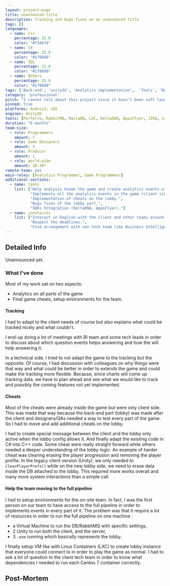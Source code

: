 ```yaml
---
layout: project-page
title: unannonced-title
description: Tracking and bugs fixes on an unannonced title
tags: []
languages:
  - name: C++
    percentage: 25.0
    color: "#f34b7d"
  - name: C#
    percentage: 25.0
    color: "#178600"
  - name: SQL
    percentage: 25.0
    color: "#178600"
  - name: Others
    percentage: 25.0
    color: "#178600"
tags: ['Back-end', 'unity3d', 'Analytics implementation',  'Tools', 'Bugs fixes']
category: 'professional'
pitch: "I cannot talk about this project since it hasn't been soft launch yet.. Worked during 6 months on an unannounced title."
pinned: true
platforms: Android, iOS
engines: Unity3D
tools: [Perforce, RabbitMQ, MariaDB, LXC, DeltaDNA, AppsFlyer, JIRA, Confluence]
duration: "6 months"
team-size:
  - role: Programmers
    amount: 7
  - role: Game Designers
    amount: 3
  - role: Producer
    amount: 1
  - role: world-wide
    amount: 10-20*
remote-team: yes
main-roles: [Analytics Programmer, Game Programmeur]
additional-sections:
  - name: tasks
    list: ["Help analysis known the game and create analytics events with them.",
           "Implements all the analytics events in the game (client side, server side, lobby side).",
           "Implementation of cheats on the lobby.",
           "Bugs fixes of the lobby part.",
           "SDKs Integration (DeltaDNA, AppsFlyer)."]
  - name: constaints
    list: ["Interact in English with the client and other teams around the world.",
           "Respect the deadlines.",
           "Find arrangement with non tech team like Business Intelligent (BI), etc."]
---
```

<!---
Gregoire Boiron <gregoire.boiron@gmail.com>
Copyright (c) 2018-2019 Gregoire Boiron  All Rights Reserved.
--->

Detailed Info
--------------------
Unannounced yet.

### What I've done
Most of my work sat on two aspects:
- Analytics on all parts of the game
- Final game cheats, setup environments for the team.

#### Tracking
I had to adapt to the client needs of course but also explains what could be tracked nicely and what couldn't.  

I end-up doing a lot of meetings with BI team and some tech leads in order to discuss about which question events helps answering and how the will help answering it.  

In a technical side, I tried to not adapt the game to the tracking but the opposite. 
Of course, I had discussion with colleagues on why things were that way and what could be better in order to extends the game and could make the tracking more flexible.
Because, since charts will come up tracking data, we have to plan ahead and see what we would like to track and possibly the coming features not yet implemented.

#### Cheats
Most of the cheats were already inside the game but were only client side. 
This was made that way because the back-end part (lobby) was made after the client and designers/QAs needed a way to test every part of the game.
So I had to move and add additional cheats on the lobby.  

I had to create special message between the client and the lobby only active when the lobby config allows it.
And finally adapt the existing code in C# into C++ code. 
Some cheat were really straight forward while others needed a deeper understanding of the lobby logic.
An example of harder cheat was clearing erasing the player progression and removing the player profile.
In the legacy client version (Unity), we only needed to `ClearPlayerPrefs()` while on the new lobby side, we need to erase data inside the DB attached to the lobby. 
This required more works overall and many more system interactions than a simple call.

#### Help the team moving to the full pipeline
I had to setup environments for the on-site team.
In fact, I was the first person on our team to have access to the full pipeline in order to implements events in every part of it.
The problem was that it require a lot of resources in order to run the full pipeline on one machine :   
* a Virtual Machine to run the DB/RabbitMQ with specific settings, 
* 2 Unity to run both the client, and the server,
* 3 `.exe` running which basically represents the lobby.

I finally setup VM like with Linux Containers (LXC) to create lobby instance that everyone could connect to in order to play the game as normal.
I had to ask a lot of question to the client tech team in order to know what dependencies I needed to run each Centos 7 container correctly.

Post-Mortem
--------------------